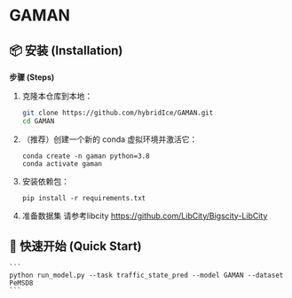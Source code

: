 # GAMAN


## 📦 安装 (Installation)


**步骤 (Steps)**
1.  克隆本仓库到本地：
    ```bash
    git clone https://github.com/hybridIce/GAMAN.git
    cd GAMAN
    ```

2.  （推荐）创建一个新的 conda 虚拟环境并激活它：
    ```
    conda create -n gaman python=3.8
    conda activate gaman
    ```


3.  安装依赖包：
    ```
    pip install -r requirements.txt
    ```
4.  准备数据集
    请参考libcity  https://github.com/LibCity/Bigscity-LibCity
## 🚀 快速开始 (Quick Start)


    ```
    python run_model.py --task traffic_state_pred --model GAMAN --dataset PeMSD8
    ```


